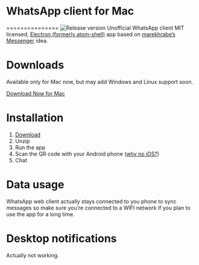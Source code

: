 # WhatsApp client for Mac
===============
![Release version](https://img.shields.io/badge/release-v0.1.0-brightgreen.svg)
Unofficial WhatsApp client MIT licensed, [Electron (formerly atom-shell)](https://github.com/atom/atom-shell) app based on [marekhrabe’s Messenger](https://github.com/marekhrabe/messenger) idea.


# Downloads
Available only for Mac now, but may add Windows and Linux support soon.

[Download Now for Mac](https://github.com/marekhrabe/messenger/releases)


# Installation
1. [Download](https://github.com/marekhrabe/messenger/releases)
2. Unzip
3. Run the app
4. Scan the QR code with your Android phone ([why no iOS?](https://blog.whatsapp.com/614/WhatsApp-Web))
5. Chat

# Data usage
WhatsApp web client actually stays connected to you phone to sync messages so make sure you’re connected to a WIFI network if you plan to use the app for a long time.

# Desktop notifications
Actually not working.